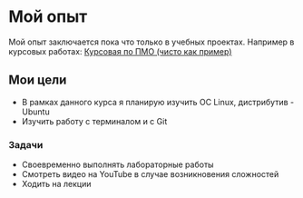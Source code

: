 # Мой опыт
Мой опыт заключается пока что только в учебных проектах. Например в курсовых работах: [Курсовая по ПМО (чисто как пример)](https://docs.google.com/document/d/1rZGpXhWuyHsd5IK-Gizw4UjI8A5OYiE5l_47Az2oHVU/edit?usp=sharing)
## Мои цели
- В рамках данного курса я планирую изучить ОС Linux, дистрибутив - Ubuntu
- Изучить работу с терминалом и с Git
### Задачи
- Своевременно выполнять лабораторные работы
- Смотреть видео на YouTube в случае возникновения сложностей
- Ходить на лекции 
